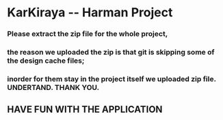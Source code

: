 # KarKiraya -- Harman Project

### Please extract the zip file for the whole project,
### the reason we uploaded the zip is that git is skipping some of the design cache files;
### inorder for them stay in the project itself we uploaded zip file. UNDERTAND. THANK YOU.


## HAVE FUN WITH THE APPLICATION
